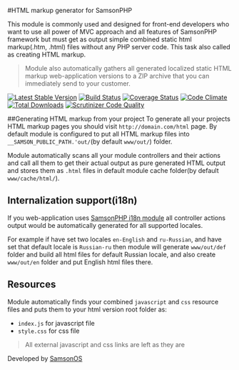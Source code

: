 #HTML markup generator for SamsonPHP

This module is commonly used and designed for front-end developers who want to use all power of MVC approach
and all features of SamsonPHP framework but must get as output simple combined static html markup(.htm, .html) files
without any PHP server code. This task also called as creating HTML markup.

> Module also automatically gathers all generated localized static HTML markup web-application versions to a ZIP archive
 that you can immediately send to your customer.

[![Latest Stable Version](https://poser.pugx.org/samsonos/php_html/v/stable.svg)](https://packagist.org/packages/samsonos/php_html) 
[![Build Status](https://travis-ci.org/samsonos/php_html.png)](https://travis-ci.org/samsonos/php_html)
[![Coverage Status](https://img.shields.io/coveralls/samsonos/php_html.svg)](https://coveralls.io/r/samsonos/php_html?branch=master)
[![Code Climate](https://codeclimate.com/github/samsonos/php_html/badges/gpa.svg)](https://codeclimate.com/github/samsonos/php_html) 
[![Total Downloads](https://poser.pugx.org/samsonos/php_html/downloads.svg)](https://packagist.org/packages/samsonos/php_html)
[![Scrutinizer Code Quality](https://scrutinizer-ci.com/g/samsonos/php_html/badges/quality-score.png?b=master)](https://scrutinizer-ci.com/g/samsonos/php_html/?branch=master)

##Generating HTML markup from your project
To generate all your projects HTML markup pages you should visit ```http://domain.com/html``` page.
By default module is configured to put all HTML markup files into ```__SAMSON_PUBLIC_PATH.'out/```(by default ```www/out/```)
folder.

Module automatically scans all your module controllers and their actions and call all them to get their actual output
as pure generated HTML output and stores them as ```.html``` files in default module cache folder(by default ```www/cache/html/```).

## Internalization support(i18n)
If you web-application uses [SamsonPHP i18n module](http://github.com/samsonos/php_i18n) all controller actions output would be
automatically generated for all supported locales. 

For example if have set two locales ```en-English``` and ```ru-Russian```, and have set that default locale is ```Russian-ru```
then module will generate ```www/out/def``` folder and build all html files for default Russian locale, and also create ```www/out/en```
folder and put English html files there.

## Resources
Module automatically finds your combined ```javascript``` and ```css``` resource files and puts them to your html version root folder as:
* ```index.js``` for javascript file
* ```style.css``` for css file
> All external javascript and css links are left as they are


Developed by [SamsonOS](http://samsonos.com/)
